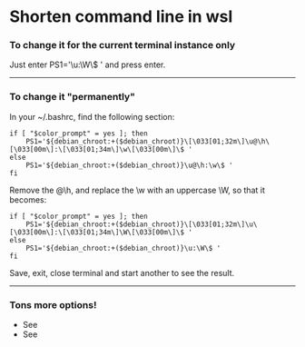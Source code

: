 # Shorten command line in wsl

### To change it for the current terminal instance only

Just enter PS1='\u:\W\\$ ' and press enter.

***

### To change it "permanently"

In your \~/.bashrc, find the following section:

```
if [ "$color_prompt" = yes ]; then
    PS1='${debian_chroot:+($debian_chroot)}\[\033[01;32m\]\u@\h\[\033[00m\]:\[\033[01;34m\]\w\[\033[00m\]\$ '
else
    PS1='${debian_chroot:+($debian_chroot)}\u@\h:\w\$ '
fi
```

Remove the @\h, and replace the \w with an uppercase \W, so that it becomes:

```
if [ "$color_prompt" = yes ]; then
    PS1='${debian_chroot:+($debian_chroot)}\[\033[01;32m\]\u\[\033[00m\]:\[\033[01;34m\]\W\[\033[00m\]\$ '
else
    PS1='${debian_chroot:+($debian_chroot)}\u:\W\$ '
fi
```

Save, exit, close terminal and start another to see the result.

***

### Tons more options!

* See
* See
